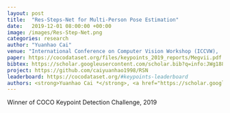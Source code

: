 ```yaml
---
layout: post
title:  "Res-Steps-Net for Multi-Person Pose Estimation"
date:   2019-12-01 08:00:00 +00:00
image: /images/Res-Step-Net.png
categories: research
author: "Yuanhao Cai"
venue: "International Conference on Computer Vision Workshop (ICCVW),  <strong>Best Paper Award</strong>"
paper: https://cocodataset.org/files/keypoints_2019_reports/Megvii.pdf
bibtex: https://scholar.googleusercontent.com/scholar.bib?q=info:JWg188GZgNUJ:scholar.google.com/&output=citation&scisdr=CgXzW2SUEOuigV05exc:AAGBfm0AAAAAYdk_YxfyvTEVrd3upT9oe7IrfXcZq9j3&scisig=AAGBfm0AAAAAYdk_Y32L896vPcXphjIs_rp_a4hF4D9N&scisf=4&ct=citation&cd=-1&hl=zh-CN
project: https://github.com/caiyuanhao1998/RSN
leaderboard: https://cocodataset.org/#keypoints-leaderboard
authors: <strong>Yuanhao Cai *</strong>, <a href="https://scholar.google.com/citations?user=0QBBNGoAAAAJ&hl=zh-CN">Zhicheng Wang</a> *, Binyi Yin, Ruihao Yin, Angang Du, <a href="https://scholar.google.com.hk/citations?user=Sz1yTZsAAAAJ&hl=zh-CN">Zhengxion Luo</a>, <a href="https://www.zemingli.com/">Zeming Li</a>, <a href="https://scholar.google.com/citations?user=Jv4LCj8AAAAJ&hl=en">Xinyu Zhou</a>, <a href="https://www.skicyyu.org/">Gang Yu</a>, <a href="https://scholar.google.com/citations?user=k2ziPUsAAAAJ&hl=zh-CN">ErJin Zhou</a>, <a href="https://scholar.google.com/citations?user=yuB-cfoAAAAJ&hl=zh-CN">Xiangyu Zhang</a>, <a href="https://yichenwei.github.io/">Yichen Wei</a>, <a href="http://www.jiansun.org/">Jian Sun</a>
---
```

Winner of COCO Keypoint Detection Challenge, 2019